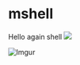 # mshell
Hello again shell
![](https://i.imgur.com/5FfYegU.png)

![Imgur](https://i.imgur.com/HQLwCS3.png)
